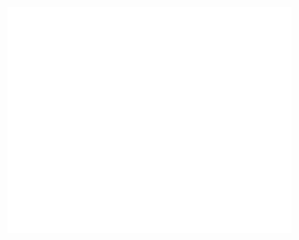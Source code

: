 <div align="center">
  <br>
  <a href="https://github.com/tareqabousherif/tareqabousherif/blob/main/header.svg">
    <img src="https://raw.githubusercontent.com/tareqabousherif/tareqabousherif/main/header.svg" width="800" height="400" alt="header"/>
  </a>
  <br>
</div>
<br><br>

